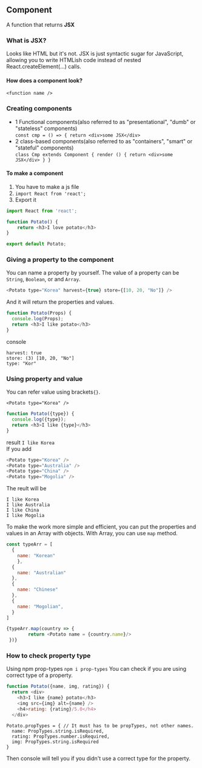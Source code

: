 
## Component
A function that returns **JSX**

### What is JSX?
Looks like HTML but it's not. JSX is just syntactic sugar for JavaScript, allowing you to write HTMLish code instead of nested React.createElement(...) calls.

#### How does a component look?
`<function name />`

### Creating components

* 1 Functional components(also referred to as "presentational", "dumb" or "stateless" components)<br>
`const cmp = () => { return <div>some JSX</div>`
* 2 class-based components(also referred to as "containers", "smart" or "stateful" components)<br>
`class Cmp extends Component { render () { return <div>some JSX</div> } }`


#### To make a component
1. You have to make a js file
2. `import React from 'react';`
3. Export it
```js
import React from 'react';

function Potato() {
    return <h3>I love potato</h3>
}

export default Potato;
```
### Giving a property to the component
You can name a property by yourself. The value of a property can be `String`, `Boolean`, or and `Array`. 
```js
<Potato type="Korea" harvest={true} store={[10, 20, "No"]} />
```
And it will return the properties and values.
```js
function Potato(Props) {
  console.log(Props);
  return <h3>I like potato</h3>
}
```
console
```
harvest: true
store: (3) [10, 20, "No"]
type: "Kor"
```
### Using property and value
You can refer value using brackets`{}`.
```
<Potato type="Korea" />
```
```js
function Potato({type}) {
  console.log({type});
  return <h3>I like {type}</h3>
}
```
result `I like Korea`
<br>
If you add 
```js
<Potato type="Korea" />
<Potato type="Australia" />
<Potato type="China" />
<Potato type="Mogolia" />
```
The reult will be 
```
I like Korea
I like Australia
I like China
I like Mogolia
```
To make the work more simple and efficient, you can put the properties and values in an Array with objects. With Array, you can use `map` method.
```js
const typeArr = [
  {
    name: "Korean"
    },
  {
    name: "Australian"
  },
  {
    name: "Chinese"
  },
  {
    name: "Mogolian",
  }
]
```
```js
{typeArr.map(country => {
        return <Potato name = {country.name}/>
 })}
```
### How to check property type
Using npm prop-types `npm i prop-types`
You can check if you are using correct type of a property. 
```js
function Potato({name, img, rating}) {
  return <div>
    <h3>I like {name} potato</h3>
    <img src={img} alt={name} />
    <h4>rating: {rating}/5.0</h4>
  </div>
```
```
Potato.propTypes = { // It must has to be propTypes, not other names.
  name: PropTypes.string.isRequired,
  rating: PropTypes.number.isRequired,
  img: PropTypes.string.isRequired
}
```
Then console will tell you if you didn't use a correct type for the property.
